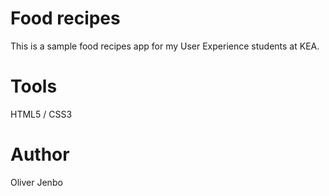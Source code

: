 # Food recipes
This is a sample food recipes app for my User Experience students at KEA.

# Tools
HTML5 / CSS3

# Author
Oliver Jenbo